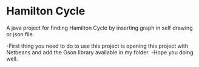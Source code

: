 # Hamilton Cycle
A java project for finding Hamilton Cycle by inserting graph in self drawing or json file.

-First thing you need to do to use this project is opening this project with Netbeans and add the Gson library available in my folder.
-Hope you doing well.
